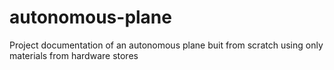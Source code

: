 # autonomous-plane
Project documentation of an autonomous plane buit from scratch using only materials from hardware stores
